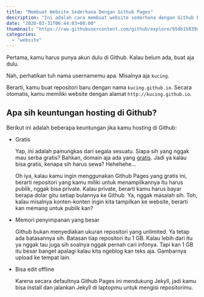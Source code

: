```yaml
---
title: "Membuat Website Sederhana Dengan Github Pages"
description: "Ini adalah cara membuat website sederhana dengan Github Pages"
date: "2020-03-31T06:44:03+08:00"
thumbnail: "https://raw.githubusercontent.com/github/explore/95db15839d9d404742e1dc3aebc83bc8ea42eb24/collections/github-pages-examples/github-pages-examples.png"
categories:
  - "website"
---
```


Pertama, kamu harus punya akun dulu di Github. Kalau belum ada, buat aja dulu.

Nah, perhatikan tuh nama usernamemu apa. Misalnya aja `kucing`.

Berarti, kamu buat repositori baru dengan nama `kucing.github.io`. Secara otomatis, kamu memiliki website dengan alamat `http://kucing.github.io`.

## Apa sih keuntungan hosting di Github?

Berikut ini adalah beberapa keuntungan jika kamu hosting di Github:

- Gratis

	Yap, ini adalah pamungkas dari segala sesuatu. Siapa sih yang nggak mau serba gratis? Bahkan, domain aja ada yang [gratis](/post/yuk-dapatkan-domain-gratis-js-dot-org/). Jadi ya kalau bisa gratis, kenapa sih harus sewa? Hehehehe...

	Oh iya, kalau kamu ingin menggunakan Github Pages yang gratis ini, berarti repositori yang kamu miliki untuk menampilkannya itu harus publik, nggak bisa private. Kalau private, berarti kamu harus bayar berapa dolar gitu setiap bulannya ke Github. Ya, nggak masalah sih. Toh, kalau misalnya konten-konten ingin kita tampilkan ke website, berarti kan memang untuk publik kan?

- Memori penyimpanan yang besar

	Github bukan menyediakan ukuran repositori yang unlimited. Ya tetap ada batasannya sih. Batasan tiap repositori itu 1 GB. Kalau lebih dari itu ya nggak tau juga sih soalnya nggak pernah cari infonya. Tapi kan 1 GB itu besar banget apalagi kalau kita ngeblog kan teks aja. Gambarnya upload ke tempat lain.

- Bisa edit offline

	Karena secara defaultnya Github Pages ini mendukung Jekyll, jadi kamu bisa install dan jalankan Jekyll di laptopmu untuk mengisi repositorimu.